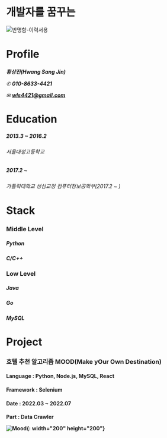 # 개발자를 꿈꾸는

![반명함-이력서용](https://user-images.githubusercontent.com/76942710/197327798-dfaf79a9-2814-41b4-9129-86c0e6ecc15e.jpg)

<h1> Profile
<h6>  
  
**황상진(Hwang Sang Jin)**

✆ **010-8633-4421**

✉ **wls4421@gmail.com**

<h1> Education
<h5>  2013.3 ~ 2016.2  
<h6>
  서울대성고등학교
<h5>  2017.2 ~
<h6>
  가톨릭대학교 성심교정 컴퓨터정보공학부(2017.2 ~ )
  
<h1> Stack
  <h3> Middle Level
  <h5> Python
  <h5> C/C++
  <h3> Low Level
  <h5> Java
  <h5> Go
  <h5> MySQL

<h1> Project
  <h3> 호텔 추천 알고리즘 MOOD(Make yOur Own Destination)
  <h4> Language : Python, Node.js, MySQL, React
  <h4> Framework : Selenium
  <h4> Date : 2022.03 ~ 2022.07
  <h4> Part : Data Crawler 
    
    

![Mood](https://user-images.githubusercontent.com/76942710/197327721-12ae246b-9f93-433a-8339-80f355ccd128.png){: width="200" height="200"}

